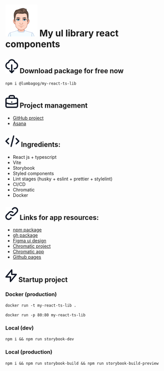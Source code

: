 # ![](https://github.com/LumbagoG/myReactTsLib/blob/master/public/images/glebLogo.png?raw=true) My ul library react components

## ![](https://raw.githubusercontent.com/LumbagoG/myReactTsLib/38e70934be1a0e46235be07e7e8f9321213cdb37/public/icons/download.svg) Download package for free now
`npm i @lumbagog/my-react-ts-lib`

## ![](https://raw.githubusercontent.com/LumbagoG/myReactTsLib/b646dfcbf0d304a17e267dba8519d3c2b14fe0fd/public/icons/bag.svg) Project management

- [GitHub project](https://github.com/users/LumbagoG/projects/1)
- [Asana](https://app.asana.com/0/1204200821295672/1204200821295672)

## ![](https://raw.githubusercontent.com/LumbagoG/myReactTsLib/38e70934be1a0e46235be07e7e8f9321213cdb37/public/icons/code.svg) Ingredients:

- React js + typescript
- Vite
- Storybook
- Styled components
- Lint stages (husky + eslint + prettier + stylelint)
- CI/CD
- Chromatic
- Docker

## ![](https://raw.githubusercontent.com/LumbagoG/myReactTsLib/38e70934be1a0e46235be07e7e8f9321213cdb37/public/icons/link.svg) Links for app resources:
- [npm package](https://www.npmjs.com/package/@lumbagog/my-react-ts-lib?activeTab=readme)
- [gh package](https://github.com/LumbagoG/myReactTsLib/pkgs/npm/my-react-ts-lib)
- [Figma ui design](https://www.figma.com/file/Aq10VUMGoFEoKWoBccdelr/myReactTsLib?node-id=0-1&t=DBCdWMr1eON7Qb1I-0)
- [Chromatic project](https://www.chromatic.com/library?appId=6405776599109c9529f5c23a)
- [Chromatic app](https://6405776599109c9529f5c23a-jwdylatwub.chromatic.com/?path=/story)
- [Github pages](https://lumbagog.github.io/myReactTsLib/)

## ![](https://raw.githubusercontent.com/LumbagoG/myReactTsLib/38e70934be1a0e46235be07e7e8f9321213cdb37/public/icons/power.svg) Startup project

### Docker (production)

```
docker run -t my-react-ts-lib .
```

```
docker run -p 80:80 my-react-ts-lib
```

### Local (dev)

```
npm i && npm run storybook-dev
```

### Local (production)

```
npm i && npm run storybook-build && npm run storybook-build-preview
```
